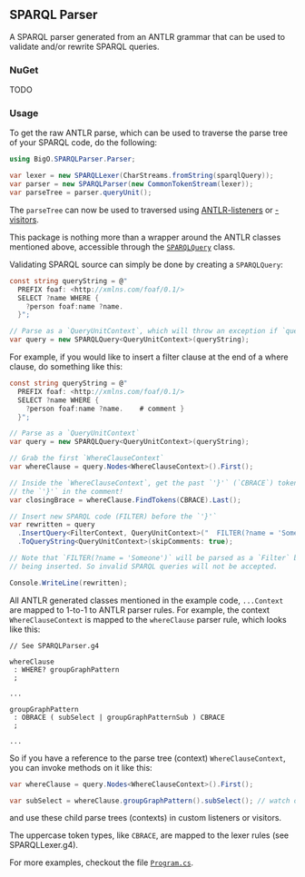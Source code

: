 ## SPARQL Parser

A SPARQL parser generated from an ANTLR grammar that can be used to validate and/or rewrite 
SPARQL queries.

### NuGet

TODO

### Usage

To get the raw ANTLR parse, which can be used to traverse the parse tree of your SPARQL code, do 
the following:

```cs
using BigO.SPARQLParser.Parser;

var lexer = new SPARQLLexer(CharStreams.fromString(sparqlQuery));
var parser = new SPARQLParser(new CommonTokenStream(lexer));
var parseTree = parser.queryUnit();
```

The `parseTree` can now be used to traversed using 
[ANTLR-listeners](https://github.com/antlr/antlr4/blob/master/doc/listeners.md) or 
[-visitors](https://tomassetti.me/listeners-and-visitors/).

This package is nothing more than a wrapper around the ANTLR classes mentioned above, accessible
through the [`SPARQLQuery`]() class.

Validating SPARQL source can simply be done by creating a `SPARQLQuery`:

```csharp
const string queryString = @"
  PREFIX foaf: <http://xmlns.com/foaf/0.1/>
  SELECT ?name WHERE {
    ?person foaf:name ?name.
  }";

// Parse as a `QueryUnitContext`, which will throw an exception if `queryString` is invalid
var query = new SPARQLQuery<QueryUnitContext>(queryString);
```

For example, if you would like to insert a filter clause at the end of a where clause, do something 
like this:

```cs
const string queryString = @"
  PREFIX foaf: <http://xmlns.com/foaf/0.1/>
  SELECT ?name WHERE {
    ?person foaf:name ?name.    # comment }
  }";

// Parse as a `QueryUnitContext`
var query = new SPARQLQuery<QueryUnitContext>(queryString);

// Grab the first `WhereClauseContext`
var whereClause = query.Nodes<WhereClauseContext>().First();

// Inside the `WhereClauseContext`, get the past `'}'` (`CBRACE`) token, which is (of course) not 
// the `'}'` in the comment!
var closingBrace = whereClause.FindTokens(CBRACE).Last();

// Insert new SPARQL code (FILTER) before the `'}'`
var rewritten = query
  .InsertQuery<FilterContext, QueryUnitContext>("  FILTER(?name = 'Someone')\n", closingBrace, before: true)
  .ToQueryString<QueryUnitContext>(skipComments: true);

// Note that `FILTER(?name = 'Someone')` will be parsed as a `Filter` before
// being inserted. So invalid SPARQL queries will not be accepted.

Console.WriteLine(rewritten);
```

All ANTLR generated classes mentioned in the example code, `...Context` are mapped to 1-to-1 to ANTLR
parser rules. For example, the context `WhereClauseContext` is mapped to the `whereClause` parser rule, which 
looks like this:

```antlrv4
// See SPARQLParser.g4
 
whereClause
 : WHERE? groupGraphPattern
 ;

...

groupGraphPattern
 : OBRACE ( subSelect | groupGraphPatternSub ) CBRACE
 ;

...
```

So if you have a reference to the parse tree (context) `WhereClauseContext`, you can invoke methods on it
like this:

```cs
var whereClause = query.Nodes<WhereClauseContext>().First();

var subSelect = whereClause.groupGraphPattern().subSelect(); // watch out, can be null!
```

and use these child parse trees (contexts) in custom listeners or visitors.

The uppercase token types, like `CBRACE`, are mapped to the lexer rules (see SPARQLLexer.g4).

For more examples, checkout the file [`Program.cs`]().
